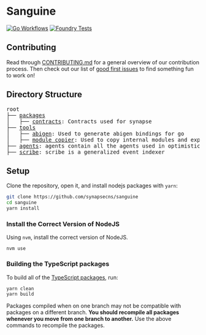 # Sanguine

[![Go Workflows](https://github.com/synapsecns/sanguine/actions/workflows/go.yml/badge.svg)](https://github.com/synapsecns/sanguine/actions/workflows/go.yml)
[![Foundry Tests](https://github.com/synapsecns/sanguine/actions/workflows/foundry-tests.yml/badge.svg)](https://github.com/synapsecns/sanguine/actions/workflows/foundry-tests.yml)


## Contributing

Read through [CONTRIBUTING.md](./CONTRIBUTING.md) for a general overview of our contribution process.
Then check out our list of [good first issues](https://github.com/ethereum-optimism/optimism/contribute) to find something fun to work on!

## Directory Structure

<pre>
root
├── <a href="./packages">packages</a>
│   ├── <a href="./packages/contracts">contracts</a>: Contracts used for synapse
├── <a href="./tools">tools</a>
│   ├── <a href="./tools/abigen">abigen</a>: Used to generate abigen bindings for go
│   ├── <a href="./tools/module copier">module copier</a>: Used to copy internal modules and export methods for testing
├── <a href="./agents">agents</a>: agents contain all the agents used in optimistic messaging
├── <a href="./scribe">scribe</a>: scribe is a generalized event indexer
</pre>


## Setup

Clone the repository, open it, and install nodejs packages with `yarn`:

```bash
git clone https://github.com/synapsecns/sanguine
cd sanguine
yarn install
```


### Install the Correct Version of NodeJS

Using `nvm`, install the correct version of NodeJS.

```
nvm use
```

### Building the TypeScript packages

To build all of the [TypeScript packages](./packages), run:

```bash
yarn clean
yarn build
```

Packages compiled when on one branch may not be compatible with packages on a different branch.
**You should recompile all packages whenever you move from one branch to another.**
Use the above commands to recompile the packages.
